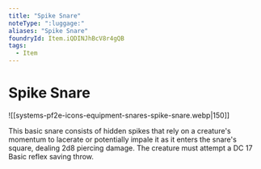 ```yaml
---
title: "Spike Snare"
noteType: ":luggage:"
aliases: "Spike Snare"
foundryId: Item.iQDINJhBcV8r4gQB
tags:
  - Item
---
```


# Spike Snare
![[systems-pf2e-icons-equipment-snares-spike-snare.webp|150]]

This basic snare consists of hidden spikes that rely on a creature's momentum to lacerate or potentially impale it as it enters the snare's square, dealing 2d8 piercing damage. The creature must attempt a DC 17 Basic reflex saving throw.
